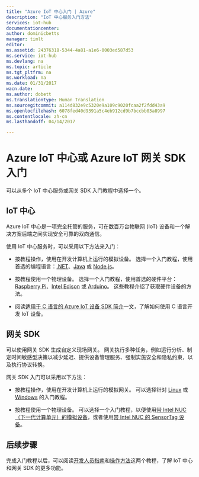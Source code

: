 ```yaml
---
title: "Azure IoT 中心入门 | Azure"
description: "IoT 中心服务入门方法"
services: iot-hub
documentationcenter: 
author: dominicbetts
manager: timlt
editor: 
ms.assetid: 24376318-5344-4a81-a1e6-0003ed587d53
ms.service: iot-hub
ms.devlang: na
ms.topic: article
ms.tgt_pltfrm: na
ms.workload: na
ms.date: 01/31/2017
wacn.date: 
ms.author: dobett
ms.translationtype: Human Translation
ms.sourcegitcommit: a114d832e9c5320e9a109c9020fcaa2f2fdd43a9
ms.openlocfilehash: 6078fed40d9391a5c4eb912cd9b7bccbb03a8997
ms.contentlocale: zh-cn
ms.lasthandoff: 04/14/2017

---
```


# <a name="get-started-with-azure-iot-hub-or-azure-iot-gateway-sdk"></a>Azure IoT 中心或 Azure IoT 网关 SDK 入门

可以从多个 IoT 中心服务或网关 SDK 入门教程中选择一个。

## <a name="iot-hub"></a>IoT 中心

Azure IoT 中心是一项完全托管的服务，可在数百万台物联网 (IoT) 设备和一个解决方案后端之间实现安全可靠的双向通信。

使用 IoT 中心服务时，可以采用以下方法来入门：

- 按教程操作，使用在开发计算机上运行的模拟设备。 选择一个入门教程，使用首选的编程语言：[.NET][lnk-dotnet]、[Java][lnk-java] 或 [Node.js][lnk-nodejs]。

- 按教程使用一个物理设备。 选择一个入门教程，使用首选的硬件平台：[Raspberry Pi][lnk-rasp-pi]、[Intel Edison][lnk-edison] 或 [Arduino][lnk-arduino]。 这些教程介绍了获取硬件设备的方法。

- 阅读[适用于 C 语言的 Azure IoT 设备 SDK 简介][lnk-c-intro]一文，了解如何使用 C 语言开发 IoT 设备。

## <a name="gateway-sdk"></a>网关 SDK

可以使用网关 SDK 生成自定义现场网关。 网关执行多种任务，例如运行分析、制定时间敏感型决策以减少延迟、提供设备管理服务、强制实施安全和隐私约束，以及执行协议转换。

网关 SDK 入门可以采用以下方法：

- 按教程操作，使用在开发计算机上运行的模拟网关。 可以选择针对 [Linux][lnk-linux] 或 [Windows][lnk-windows] 的入门教程。

- 按教程使用一个物理设备。 可以选择一个入门教程，以便使用[带 Intel NUC（下一代计算单元）的模拟设备][lnk-gateway-sim]，或者使用[带 Intel NUC 的 SensorTag 设备][lnk-gateway-tag]。

## <a name="next-steps"></a>后续步骤

完成入门教程以后，可以阅读[开发人员指南][lnk-devguide]和[操作方法][lnk-howto]这两个教程，了解 IoT 中心和网关 SDK 的更多功能。

[lnk-dotnet]: ./iot-hub-csharp-csharp-getstarted.md
[lnk-java]: ./iot-hub-java-java-getstarted.md
[lnk-nodejs]: ./iot-hub-node-node-getstarted.md
[lnk-c-intro]: ./iot-hub-device-sdk-c-intro.md
[lnk-rasp-pi]: ./iot-hub-raspberry-pi-kit-node-get-started.md
[lnk-edison]: ./iot-hub-intel-edison-kit-node-get-started.md
[lnk-arduino]: ./iot-hub-adafruit-feather-m0-wifi-kit-arduino-get-started.md
[lnk-linux]: ./iot-hub-linux-gateway-sdk-get-started.md
[lnk-windows]: ./iot-hub-windows-gateway-sdk-get-started.md
[lnk-gateway-sim]: ./iot-hub-gateway-kit-c-sim-get-started.md
[lnk-gateway-tag]: ./iot-hub-gateway-kit-c-get-started.md
[lnk-devguide]: ./iot-hub-devguide.md
[lnk-howto]: ./iot-hub-how-to.md
